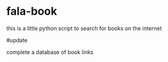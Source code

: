 # fala-book

this is a little python script to search for books on the internet



#update

complete a database of book links
